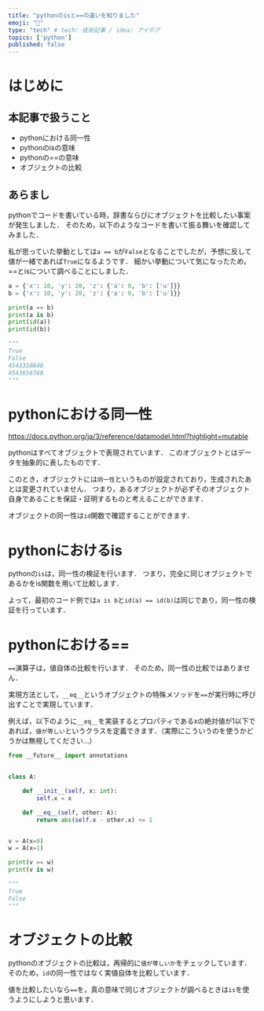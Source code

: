 ```yaml
---
title: "pythonのisと==の違いを知りました"
emoji: "📌"
type: "tech" # tech: 技術記事 / idea: アイデア
topics: ['python']
published: false
---
```


# はじめに

## 本記事で扱うこと

- pythonにおける同一性
- pythonのisの意味
- pythonの==の意味
- オブジェクトの比較

## あらまし

pythonでコードを書いている時，辞書ならびにオブジェクトを比較したい事案が発生しました．
そのため，以下のようなコードを書いて振る舞いを確認してみました．

私が思っていた挙動としては`a == b`が`False`となることでしたが，予想に反して値が一緒であれば`True`になるようです．
細かい挙動について気になったため，==とisについて調べることにしました．

```python
a = {'x': 10, 'y': 20, 'z': {'a': 0, 'b': ['u']}}
b = {'x': 10, 'y': 20, 'z': {'a': 0, 'b': ['u']}}

print(a == b)
print(a is b)
print(id(a))
print(id(b))

"""
True
False
4543310848
4543656768
"""
```

# pythonにおける同一性

https://docs.python.org/ja/3/reference/datamodel.html?highlight=mutable

pythonはすべてオブジェクトで表現されています．
このオブジェクトとはデータを抽象的に表したものです．

このとき，オブジェクトには`同一性`というものが設定されており，生成されたあとは変更されていません．
つまり，あるオブジェクトが必ずそのオブジェクト自身であることを保証・証明するものと考えることができます．

オブジェクトの同一性は`id`関数で確認することができます．

# pythonにおけるis

pythonの`is`は，同一性の検証を行います．
つまり，完全に同じオブジェクトであるかをis関数を用いて比較します．

よって，最初のコード例では`a is b`と`id(a) == id(b)`は同じであり，同一性の検証を行っています．

# pythonにおける==

`==`演算子は，値自体の比較を行います．
そのため，同一性の比較ではありません．

実現方法として，`__eq__`というオブジェクトの特殊メソッドを`==`が実行時に呼び出すことで実現しています．

例えば，以下のように`__eq__`を実装するとプロパティであるxの絶対値が1以下であれば，`値が等しい`というクラスを定義できます．（実際にこういうのを使うかどうかは無視してください...）

```python
from __future__ import annotations


class A:

    def __init__(self, x: int):
        self.x = x

    def __eq__(self, other: A):
        return abs(self.x - other.x) <= 1


v = A(x=0)
w = A(x=1)

print(v == w)
print(v is w)

"""
True
False
"""
```

# オブジェクトの比較

pythonのオブジェクトの比較は，再帰的に`値が等しいか`をチェックしています．
そのため，`id`の同一性ではなく実値自体を比較しています．

値を比較したいなら`==`を，真の意味で同じオブジェクトが調べるときは`is`を使うようにしようと思います．

